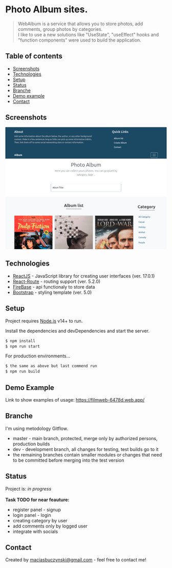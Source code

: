 # Photo Album sites.
> WebAlbum is a service that allows you to store photos, add comments, group photos by categories. <br />
> I like to use a new solutions like "UseState", "useEffect" hooks and "function components" were used to build the application.

## Table of contents
* [Screenshots](#screenshots)
* [Technologies](#technologies)
* [Setup](#setup)
* [Status](#status)
* [Branche](#branche)
* [Demo example](#demo-example)
* [Contact](#contact)

## Screenshots
![Example screenshot](./public/screenshot.png)

## Technologies
* [ReactJS](https://reactjs.org/) - JavaScript library for creating user interfaces (ver. 17.0.1)
* [React-Route](https://reactrouter.com/) - routing support (ver. 5.2.0)
* [FireBase](https://console.firebase.google.com) - api functionaly to store data
* [Bootstrap](https://getbootstrap.com/) - styling template (ver. 5.0)

## Setup
Project requires [Node.js](https://nodejs.org/) v14+ to run.

Install the dependencies and devDependencies and start the server.

```sh
$ npm install
$ npm run start
```

For production environments...
```sh
$ the same as above but last commend run
$ npm run build
```

## Demo Example
Link to show examples of usage: https://filmweb-6478d.web.app/

## Branche
I'm using metodology Gitflow.

* master - main branch, protected, merge only by authorized persons, production builds
* dev - development branch, all changes for testing, test builds go to it
* the remaining branches contain smaller modules or changes that need to be committed before merging into the test version

## Status
Project is: _in progress_ <br /><br />
**Task TODO for near feauture:**
* register panel - signup 
* login panel - login
* creating category by user
* add comments only by logged user
* integrate with socials
## Contact
Created by [maciasbuczynski@gmail.com](https://macmac4.github.io/portfolio/) - feel free to contact me!